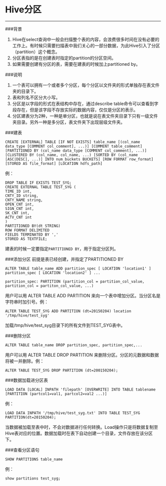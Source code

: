 # Hive分区

---

###背景

 1. Hive在select查询中一般会扫描整个表的内容，会浪费很多时间在没有必要的工作上。有时候只需要扫描表中我们关心的一部分数据，为此Hive引入了分区（partition）这个概念。
 2. 分区表指的是在创建表时指定的partition的分区空间。
 3. 如果需要创建有分区的表，需要在建表的时候加上partitioned by。

###说明

 1. 一个表可以拥有一个或者多个分区，每个分区以文件夹的形式单独存在表文件夹的目录下。
 2. 表和列名不区分大小写。
 3. 分区是以字段的形式在表结构中存在，通过describe table命令可以查看到字段存在，但是该字段不存放实际的数据内容，仅仅是分区的表示。
 4. 分区建表分为2种，一种是单分区，也就是说在表文件夹目录下只有一级文件夹目录。另外一种是多分区，表文件夹下出现层级文件夹。

###建表
```ptyhon
CREATE [EXTERNAL] TABLE [IF NOT EXISTS] table_name [(col_name data_type [COMMENT col_comment], ...)] [COMMENT table_comment] [PARTITIONED BY (col_name data_type [COMMENT col_comment], ...)] [CLUSTERED BY (col_name, col_name, ...) [SORTED BY (col_name [ASC|DESC], ...)] INTO num_buckets BUCKETS] [ROW FORMAT row_format] [STORED AS file_format] [LOCATION hdfs_path]
```
例：
```ptyhon
DROP TABLE IF EXISTS TEST_SYG;
CREATE EXTERNAL TABLE TEST_SYG (
TIME_ID int,
CNTY_ID string,
CNTY_NAME string,
OPEN_CNT int,
SIGN_CNT int,
SK_CNT int,
ACTV_CNT int
)
PARTITIONED BY(dt STRING)
ROW FORMAT DELIMITED
FIELDS TERMINATED BY ','
STORED AS TEXTFILE;
```
建表的时候一定要指定`PARTITIONED BY`，用于指定分区列。

###添加分区
前提是表已经创建，并指定了PARTITIONED BY
```ptyhon
ALTER TABLE table_name ADD partition_spec [ LOCATION 'location1' ] partition_spec [ LOCATION 'location2' ] ... 

partition_spec: PARTITION (partition_col = partition_col_value, partition_col = partiton_col_value, ...)
```
用户可以用 ALTER TABLE ADD PARTITION 来向一个表中增加分区。当分区名是字符串时加引号。例：
```ptyhon
ALTER TABLE TEST_SYG ADD PARTITION (dt=20150204) location '/tmp/hive/test_syg' 
```
加载/tmp/hive/test_syg目录下的所有文件到TEST_SYG表中。

###删除分区
```ptyhon
ALTER TABLE table_name DROP partition_spec, partition_spec,...
```
用户可以用 ALTER TABLE DROP PARTITION 来删除分区。分区的元数据和数据将被一并删除。例：
```ptyhon
ALTER TABLE TEST_SYG DROP PARTITION (dt=200150204);
```
###数据加载进分区表
```ptyhon
LOAD DATA [LOCAL] INPATH 'filepath' [OVERWRITE] INTO TABLE tablename [PARTITION (partcol1=val1, partcol2=val2 ...)]
```
例：
```ptyhon
LOAD DATA INPATH '/tmp/hive/test_syg.txt' INTO TABLE TEST_SYG PARTITION(dt=20150204); 
```
当数据被加载至表中时，不会对数据进行任何转换。Load操作只是将数据复制至Hive表对应的位置。数据加载时在表下自动创建一个目录，文件存放在该分区下。

###查看分区语句
```ptyhon
SHOW PARTITIONS table_name
```
例：
```ptyhon
show partitions test_syg;
```
